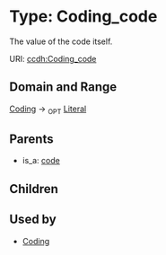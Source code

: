 
# Type: Coding_code


The value of the code itself.

URI: [ccdh:Coding_code](https://ccdh.example.org/ccdh/Coding_code)


## Domain and Range

[Coding](Coding.md) ->  <sub>OPT</sub> [Literal](types/Literal.md)

## Parents

 *  is_a: [code](code.md)

## Children


## Used by

 * [Coding](Coding.md)
